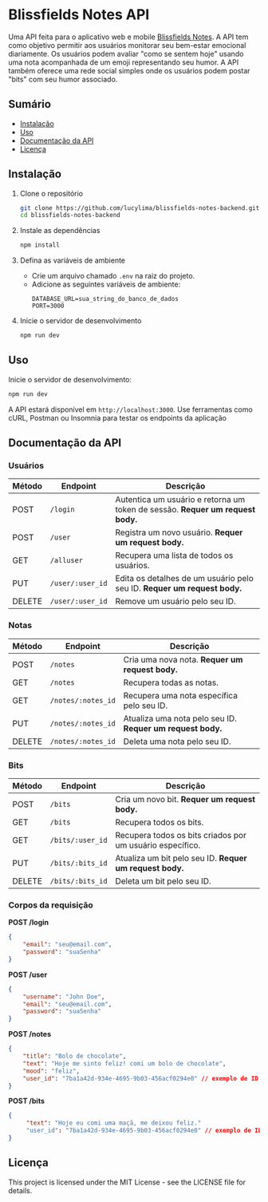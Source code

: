 
# Blissfields Notes API

Uma API feita para o aplicativo web e mobile [Blissfields Notes](https://blissfieldsnotes.vercel.app).
A API tem como objetivo permitir aos usuários monitorar seu bem-estar emocional diariamente. Os usuários podem avaliar "como se sentem hoje" usando uma nota acompanhada de um emoji representando seu humor.  A API também oferece uma rede social simples onde os usuários podem postar "bits" com seu humor associado.

## Sumário
- [Instalação](#instalação)
- [Uso](#uso)
- [Documentação da API](#documentação-da-api)
- [Licença](#license)


## Instalação

1. Clone o repositório
   ```bash
   git clone https://github.com/lucylima/blissfields-notes-backend.git
   cd blissfields-notes-backend
   ```
   
2.  Instale as dependências
    
    ```bash
    npm install
    ```
    
3.  Defina as variáveis de ambiente
    -   Crie um arquivo chamado `.env`  na raiz do projeto.
    -   Adicione as seguintes variáveis de ambiente:
        ```env
        DATABASE_URL=sua_string_do_banco_de_dados
        PORT=3000
        ```
        
4.  Inicie o servidor de desenvolvimento
    
    ```bash
    npm run dev
    ```

## Uso

Inicie o servidor de desenvolvimento:

```bash
npm run dev
```

A API estará disponível em `http://localhost:3000`. Use ferramentas como cURL, Postman ou Insomnia para testar os endpoints da aplicação


## Documentação da API

### Usuários

| **Método** | **Endpoint**         | **Descrição**                                                                   |
|------------|----------------------|---------------------------------------------------------------------------------|
| POST       | `/login`            | Autentica um usuário e retorna um token de sessão. **Requer um request body.** |
| POST       | `/user`             | Registra um novo usuário. **Requer um request body.**                          |
| GET        | `/alluser`          | Recupera uma lista de todos os usuários.                                       |
| PUT        | `/user/:user_id`    | Edita os detalhes de um usuário pelo seu ID. **Requer um request body.**                                     |
| DELETE     | `/user/:user_id`    | Remove um usuário pelo seu ID.                                                 |

### Notas

| **Método** | **Endpoint**         | **Descrição**                                                                   |
|------------|----------------------|---------------------------------------------------------------------------------|
| POST       | `/notes`            | Cria uma nova nota. **Requer um request body.**                                |
| GET        | `/notes`            | Recupera todas as notas.                                                       |
| GET        | `/notes/:notes_id`  | Recupera uma nota específica pelo seu ID.                                      |
| PUT        | `/notes/:notes_id`  | Atualiza uma nota pelo seu ID. **Requer um request body.**                                             |
| DELETE     | `/notes/:notes_id`  | Deleta uma nota pelo seu ID.                                                   |

### Bits

| **Método** | **Endpoint**         | **Descrição**                                                                   |
|------------|----------------------|---------------------------------------------------------------------------------|
| POST       | `/bits`             | Cria um novo bit. **Requer um request body.**                                  |
| GET        | `/bits`             | Recupera todos os bits.                                                        |
| GET        | `/bits/:user_id`    | Recupera todos os bits criados por um usuário específico.                      |
| PUT        | `/bits/:bits_id`    | Atualiza um bit pelo seu ID. **Requer um request body.**   |
| DELETE     | `/bits/:bits_id`    | Deleta um bit pelo seu ID.                                                     |

### Corpos da requisição

**POST  /login**
```json
{
	"email": "seu@email.com",
	"password": "suaSenha"
}
``` 
**POST /user**
```json
{
	"username": "John Doe",
	"email": "seu@email.com",
	"password": "suaSenha"
}
```
**POST /notes**
```json
{
	"title": "Bolo de chocolate",
	"text": "Hoje me sinto feliz! comi um bolo de chocolate",
	"mood": "feliz",
	"user_id": "7ba1a42d-934e-4695-9b03-456acf0294e0" // exemplo de ID UUID4
}
```
**POST /bits**
```json
{
	 "text": "Hoje eu comi uma maçã, me deixou feliz."
	 "user_id": "7ba1a42d-934e-4695-9b03-456acf0294e0" // exemplo de ID UUID4
}
```
## Licença
This project is licensed under the MIT License - see the LICENSE file for details.
